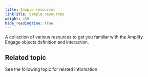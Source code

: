 ```yaml
---
title: Sample resources
linkTitle: Sample resources
weight: 450
hide_readingtime: true
---
```

A collection of various resources to get you familiar with the Amplify Engage objects definition and interaction.

## Related topic

See the following topic for related information.